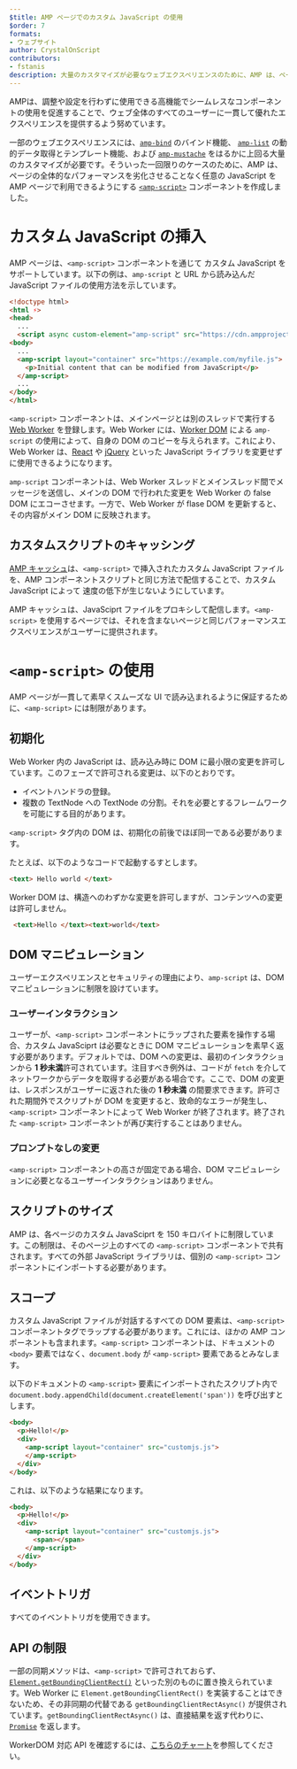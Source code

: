 ```yaml
---
$title: AMP ページでのカスタム JavaScript の使用
$order: 7
formats:
- ウェブサイト
author: CrystalOnScript
contributors:
- fstanis
description: 大量のカスタマイズが必要なウェブエクスペリエンスのために、AMP は、ページの全体的なパフォーマンスを劣化させることなく任意の JavaScript を AMP ページで利用できるようにする amp-script コンポーネントを作成しました。
---
```


AMPは、調整や設定を行わずに使用できる高機能でシームレスなコンポーネントの使用を促進することで、ウェブ全体のすべてのユーザーに一貫して優れたエクスペリエンスを提供するよう努めています。

一部のウェブエクスペリエンスには、[`amp-bind`](../../../documentation/components/reference/amp-bind.md?format=websites) のバインド機能、 [`amp-list`](../../../documentation/components/reference/amp-list.md?format=websites) の動的データ取得とテンプレート機能、および [`amp-mustache`](../../../documentation/components/reference/amp-mustache.md?format=websites) をはるかに上回る大量のカスタマイズが必要です。そういった一回限りのケースのために、AMP は、ページの全体的なパフォーマンスを劣化させることなく任意の JavaScript を AMP ページで利用できるようにする [`<amp-script>`](../../../documentation/components/reference/amp-script.md?format=websites) コンポーネントを作成しました。

# カスタム JavaScript の挿入

AMP ページは、`<amp-script>` コンポーネントを通じて カスタム JavaScript をサポートしています。以下の例は、`amp-script` と URL から読み込んだ JavaScript ファイルの使用方法を示しています。

```html
<!doctype html>
<html ⚡>
<head>
  ...
  <script async custom-element="amp-script" src="https://cdn.ampproject.org/v0/amp-script-0.1.js"></script>
<body>
  ...
  <amp-script layout="container" src="https://example.com/myfile.js">
    <p>Initial content that can be modified from JavaScript</p>
  </amp-script>
  ...
</body>
</html>
```

`<amp-script>` コンポーネントは、メインページとは別のスレッドで実行する [Web Worker](https://developer.mozilla.org/en-US/docs/Web/API/Web_Workers_API) を登録します。Web Worker には、[Worker DOM](https://github.com/ampproject/worker-dom) による `amp-script` の使用によって、自身の DOM のコピーを与えられます。これにより、Web Worker は、[React](https://reactjs.org/) や [jQuery](https://jquery.com/) といった JavaScript ライブラリを変更せずに使用できるようになります。

`amp-script` コンポーネントは、Web Worker スレッドとメインスレッド間でメッセージを送信し、メインの DOM で行われた変更を Web Worker の false DOM にエコーさせます。一方で、Web Worker が flase DOM を更新すると、その内容がメイン DOM に反映されます。

## カスタムスクリプトのキャッシング

[AMP キャッシュ](../../../documentation/guides-and-tutorials/learn/amp-caches-and-cors/how_amp_pages_are_cached.md)は、`<amp-script>` で挿入されたカスタム JavaScript ファイルを、AMP コンポーネントスクリプトと同じ方法で配信することで、カスタム JavaScript によって 速度の低下が生じないようにしています。

AMP キャッシュは、JavaSciprt ファイルをプロキシして配信します。`<amp-script>` を使用するページでは、それを含まないページと同じパフォーマンスエクスペリエンスがユーザーに提供されます。

# `<amp-script>` の使用

AMP ページが一貫して素早くスムーズな UI で読み込まれるように保証するために、`<amp-script>` には制限があります。

## 初期化

Web Worker 内の JavaScript は、読み込み時に DOM に最小限の変更を許可しています。このフェーズで許可される変更は、以下のとおりです。

- イベントハンドラの登録。
- 複数の TextNode への TextNode の分割。それを必要とするフレームワークを可能にする目的があります。

`<amp-script>` タグ内の DOM は、初期化の前後でほぼ同一である必要があります。

たとえば、以下のようなコードで起動するすとします。

```html
<text> Hello world </text>
```

Worker DOM は、構造へのわずかな変更を許可しますが、コンテンツへの変更は許可しません。

```html
 <text>Hello </text><text>world</text>
```

## DOM マニピュレーション

ユーザーエクスペリエンスとセキュリティの理由により、`amp-script` は、DOM マニピュレーションに制限を設けています。

### ユーザーインタラクション

ユーザーが、`<amp-script>` コンポーネントにラップされた要素を操作する場合、カスタム JavaSciprt は必要なときに DOM マニピュレーションを素早く返す必要があります。デフォルトでは、DOM への変更は、最初のインタラクションから **1 秒未満**許可されています。注目すべき例外は、コードが `fetch` を介してネットワークからデータを取得する必要がある場合です。ここで、DOM の変更は、レスポンスがユーザーに返された後の **1 秒未満** の間要求できます。許可された期間外でスクリプトが DOM を変更すると、致命的なエラーが発生し、`<amp-script>` コンポーネントによって Web Worker が終了されます。終了された `<amp-script>` コンポーネントが再び実行することはありません。

### プロンプトなしの変更

`<amp-script>` コンポーネントの高さが固定である場合、DOM マニピュレーションに必要となるユーザーインタラクションはありません。

## スクリプトのサイズ

AMP は、各ページのカスタム JavaSciprt を 150 キロバイトに制限しています。この制限は、そのページ上のすべての `<amp-script>` コンポーネントで共有されます。すべての外部 JavaScript ライブラリは、個別の `<amp-script>` コンポーネントにインポートする必要があります。

## スコープ

カスタム JavaScript ファイルが対話するすべての DOM 要素は、`<amp-script>` コンポーネントタグでラップする必要があります。これには、ほかの AMP コンポーネントも含まれます。`<amp-script>` コンポーネントは、ドキュメントの `<body>` 要素ではなく、`document.body` が `<amp-script>` 要素であるとみなします。

以下のドキュメントの `<amp-script>` 要素にインポートされたスクリプト内で `document.body.appendChild(document.createElement('span'))` を呼び出すとします。

```html
<body>
  <p>Hello!</p>
  <div>
    <amp-script layout="container" src="customjs.js">
    </amp-script>
  </div>
</body>
```

これは、以下のような結果になります。

```html
<body>
  <p>Hello!</p>
  <div>
    <amp-script layout="container" src="customjs.js">
      <span></span>
    </amp-script>
  </div>
</body>
```

## イベントトリガ

すべてのイベントトリガを使用できます。

## API の制限 <a name="api-restrictions"></a>

一部の同期メソッドは、`<amp-script>` で許可されておらず、[`Element.getBoundingClientRect()`](https://developer.mozilla.org/en-US/docs/Web/API/Element/getBoundingClientRect) といった別のものに置き換えられています。Web Worker に `Element.getBoundingClientRect()` を実装することはできないため、その非同期の代替である `getBoundingClientRectAsync()` が提供されています。`getBoundingClientRectAsync()` は、直接結果を返す代わりに、[`Promise`](https://developer.mozilla.org/en-US/docs/Web/JavaScript/Reference/Global_Objects/Promise) を返します。

WorkerDOM 対応 API を確認するには、[こちらのチャート](https://github.com/ampproject/worker-dom/blob/main/web_compat_table.md)を参照してください。
